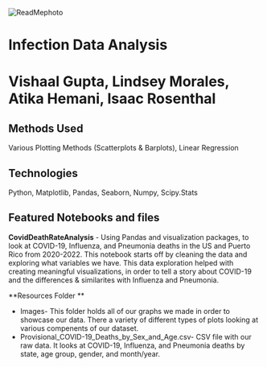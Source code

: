 ![ReadMephoto](https://user-images.githubusercontent.com/93561950/163493317-fc706fc6-d6d8-477b-a6ad-cc177551bd21.png)
# Infection Data Analysis
# Vishaal Gupta, Lindsey Morales, Atika Hemani, Isaac Rosenthal
## Methods Used
Various Plotting Methods (Scatterplots & Barplots), Linear Regression 

## Technologies
Python, Matplotlib, Pandas, Seaborn, Numpy, Scipy.Stats

## Featured Notebooks and files
**CovidDeathRateAnalysis** - Using Pandas and visualization packages, to look at COVID-19, Influenza, and Pneumonia deaths in the US and Puerto Rico from 2020-2022. This notebook starts off by cleaning the data and exploring what variables we have. This data exploration helped with creating meaningful visualizations, in order to tell a story about COVID-19 and the differences & similarites with Influenza and Pneumonia.

**Resources Folder **
- Images- This folder holds all of our graphs we made in order to showcase our data. There a variety of different types of plots looking at various compenents of our dataset. 
- Provisional_COVID-19_Deaths_by_Sex_and_Age.csv- CSV file with our raw data. It looks at COVID-19, Influenza, and Pneumonia deaths by state, age group, gender, and month/year.

